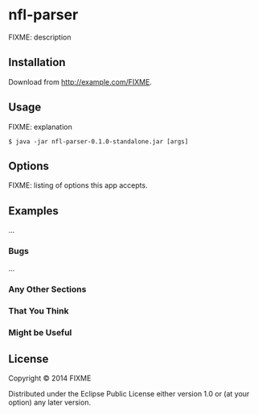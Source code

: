 # nfl-parser

FIXME: description

## Installation

Download from http://example.com/FIXME.

## Usage

FIXME: explanation

    $ java -jar nfl-parser-0.1.0-standalone.jar [args]

## Options

FIXME: listing of options this app accepts.

## Examples

...

### Bugs

...

### Any Other Sections
### That You Think
### Might be Useful

## License

Copyright © 2014 FIXME

Distributed under the Eclipse Public License either version 1.0 or (at
your option) any later version.

